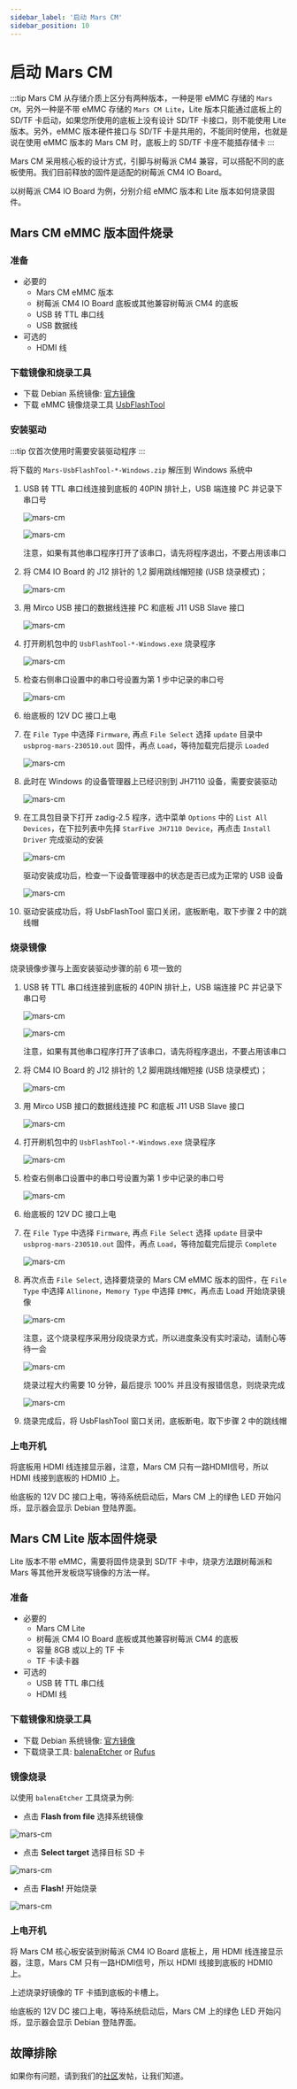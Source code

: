 ```yaml
---
sidebar_label: '启动 Mars CM'
sidebar_position: 10
---
```

# 启动 Mars CM

:::tip
Mars CM 从存储介质上区分有两种版本，一种是带 eMMC 存储的 `Mars CM`，另外一种是不带 eMMC 存储的 `Mars CM Lite`，Lite 版本只能通过底板上的 SD/TF 卡启动，如果您所使用的底板上没有设计 SD/TF 卡接口，则不能使用 Lite 版本。另外，eMMC 版本硬件接口与 SD/TF 卡是共用的，不能同时使用，也就是说在使用 eMMC 版本的 Mars CM 时，底板上的 SD/TF 卡座不能插存储卡
:::

Mars CM 采用核心板的设计方式，引脚与树莓派 CM4 兼容，可以搭配不同的底板使用。我们目前释放的固件是适配的树莓派 CM4 IO Board。

以树莓派 CM4 IO Board 为例，分别介绍 eMMC 版本和 Lite 版本如何烧录固件。

## Mars CM eMMC 版本固件烧录

### 准备

- 必要的
  - Mars CM eMMC 版本
  - 树莓派 CM4 IO Board 底板或其他兼容树莓派 CM4 的底板
  - USB 转 TTL 串口线
  - USB 数据线
- 可选的
  - HDMI 线

### 下载镜像和烧录工具
- 下载 Debian 系统镜像: [官方镜像](https://milkv.io/zh/docs/mars/compute-module/resources/image)
- 下载 eMMC 镜像烧录工具 [UsbFlashTool](https://github.com/milkv-mars/mars-tools/blob/main/Mars-UsbFlashTool-v2.4-Windows.zip)

### 安装驱动

:::tip
仅首次使用时需要安装驱动程序
:::

将下载的 `Mars-UsbFlashTool-*-Windows.zip` 解压到 Windows 系统中

1. USB 转 TTL 串口线连接到底板的 40PIN 排针上，USB 端连接 PC 并记录下串口号

   ![mars-cm](/docs/mars/cm/mars-cm-docs_boot_01.jpg)

   ![mars-cm](/docs/mars/cm/mars-cm-docs_boot_02.png)

   注意，如果有其他串口程序打开了该串口，请先将程序退出，不要占用该串口
  
2. 将 CM4 IO Board 的 J12 排针的 1,2 脚用跳线帽短接 (USB 烧录模式)；

   ![mars-cm](/docs/mars/cm/mars-cm-docs_boot_03.jpg)

3. 用 Mirco USB 接口的数据线连接 PC 和底板 J11 USB Slave 接口

   ![mars-cm](/docs/mars/cm/mars-cm-docs_boot_04.jpg)

4. 打开刷机包中的 `UsbFlashTool-*-Windows.exe` 烧录程序

   ![mars-cm](/docs/mars/cm/mars-cm-docs_boot_05.png)

5. 检查右侧串口设置中的串口号设置为第 1 步中记录的串口号

   ![mars-cm](/docs/mars/cm/mars-cm-docs_boot_06.png)

6. 绐底板的 12V DC 接口上电
7. 在 `File Type` 中选择 `Firmware`, 再点 `File Select` 选择 `update` 目录中 `usbprog-mars-230510.out` 固件，再点 `Load`，等待加载完后提示 `Loaded`

   ![mars-cm](/docs/mars/cm/mars-cm-docs_boot_07.png)

8. 此时在 Windows 的设备管理器上已经识别到 JH7110 设备，需要安装驱动

   ![mars-cm](/docs/mars/cm/mars-cm-docs_boot_08.png)

9. 在工具包目录下打开 zadig-2.5 程序，选中菜单 `Options` 中的 `List All Devices`，在下拉列表中先择 `StarFive JH7110 Device`，再点击 `Install Driver` 完成驱动的安装

   ![mars-cm](/docs/mars/cm/mars-cm-docs_boot_09.png)

   驱动安装成功后，检查一下设备管理器中的状态是否已成为正常的 USB 设备

   ![mars-cm](/docs/mars/cm/mars-cm-docs_boot_10.png)

10. 驱动安装成功后，将 UsbFlashTool 窗口关闭，底板断电，取下步骤 2 中的跳线帽

### 烧录镜像

烧录镜像步骤与上面安装驱动步骤的前 6 项一致的

1. USB 转 TTL 串口线连接到底板的 40PIN 排针上，USB 端连接 PC 并记录下串口号

   ![mars-cm](/docs/mars/cm/mars-cm-docs_boot_01.jpg)

   ![mars-cm](/docs/mars/cm/mars-cm-docs_boot_02.png)

   注意，如果有其他串口程序打开了该串口，请先将程序退出，不要占用该串口

2. 将 CM4 IO Board 的 J12 排针的 1,2 脚用跳线帽短接 (USB 烧录模式)；

   ![mars-cm](/docs/mars/cm/mars-cm-docs_boot_03.jpg)

3. 用 Mirco USB 接口的数据线连接 PC 和底板 J11 USB Slave 接口

   ![mars-cm](/docs/mars/cm/mars-cm-docs_boot_04.jpg)

4. 打开刷机包中的 `UsbFlashTool-*-Windows.exe` 烧录程序

   ![mars-cm](/docs/mars/cm/mars-cm-docs_boot_05.png)

5. 检查右侧串口设置中的串口号设置为第 1 步中记录的串口号

   ![mars-cm](/docs/mars/cm/mars-cm-docs_boot_06.png)

6. 绐底板的 12V DC 接口上电
7. 在 `File Type` 中选择 `Firmware`, 再点 `File Select` 选择 `update` 目录中 `usbprog-mars-230510.out` 固件，再点 `Load`，等待加载完后提示 `Complete`

   ![mars-cm](/docs/mars/cm/mars-cm-docs_boot_15.png)

8. 再次点击 `File Select`, 选择要烧录的 Mars CM eMMC 版本的固件，在 `File Type` 中选择 `Allinone`，`Memory Type` 中选择 `EMMC`，再点击 Load 开始烧录镜像

   ![mars-cm](/docs/mars/cm/mars-cm-docs_boot_16.png)

   注意，这个烧录程序采用分段烧录方式，所以进度条没有实时滚动，请耐心等待一会

   ![mars-cm](/docs/mars/cm/mars-cm-docs_boot_17.png)

   烧录过程大约需要 10 分钟，最后提示 100% 并且没有报错信息，则烧录完成

   ![mars-cm](/docs/mars/cm/mars-cm-docs_boot_18.png)

9. 烧录完成后，将 UsbFlashTool 窗口关闭，底板断电，取下步骤 2 中的跳线帽

### 上电开机

将底板用 HDMI 线连接显示器，注意，Mars CM 只有一路HDMI信号，所以 HDMI 线接到底板的 HDMI0 上。

绐底板的 12V DC 接口上电，等待系统启动后，Mars CM 上的绿色 LED 开始闪烁，显示器会显示 Debian 登陆界面。

## Mars CM Lite 版本固件烧录

Lite 版本不带 eMMC，需要将固件烧录到 SD/TF 卡中，烧录方法跟树莓派和 Mars 等其他开发板烧写镜像的方法一样。

### 准备

- 必要的
  - Mars CM Lite
  - 树莓派 CM4 IO Board 底板或其他兼容树莓派 CM4 的底板
  - 容量 8GB 或以上的 TF 卡
  - TF 卡读卡器
- 可选的
  - USB 转 TTL 串口线
  - HDMI 线

### 下载镜像和烧录工具
- 下载 Debian 系统镜像: [官方镜像](https://milkv.io/zh/docs/mars/compute-module/resources/image)
- 下载烧录工具: [balenaEtcher](https://etcher.balena.io/) or [Rufus](https://rufus.ie/en/)

### 镜像烧录

以使用 `balenaEtcher` 工具烧录为例:

- 点击 **Flash from file** 选择系统镜像

![mars-cm](/docs/mars/cm/mars-cm-docs_boot_etcher_01.png)

- 点击 **Select target** 选择目标 SD 卡

![mars-cm](/docs/mars/cm/mars-cm-docs_boot_etcher_02.png)

- 点击 **Flash!** 开始烧录

![mars-cm](/docs/mars/cm/mars-cm-docs_boot_etcher_03.png)

### 上电开机

将 Mars CM 核心板安装到树莓派 CM4 IO Board 底板上，用 HDMI 线连接显示器，注意，Mars CM 只有一路HDMI信号，所以 HDMI 线接到底板的 HDMI0 上。

上述烧录好镜像的 TF 卡插到底板的卡槽上。

绐底板的 12V DC 接口上电，等待系统启动后，Mars CM 上的绿色 LED 开始闪烁，显示器会显示 Debian 登陆界面。


## 故障排除

如果你有问题，请到我们的[社区](https://community.milkv.io/)发帖，让我们知道。
